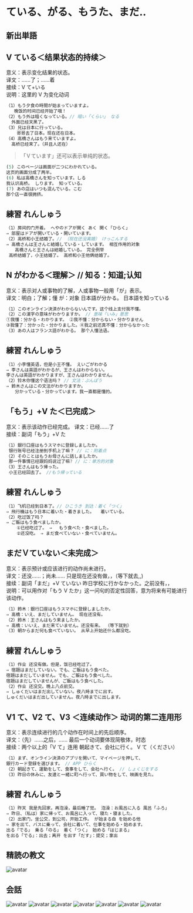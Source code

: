 # ている、がる、もうた、まだ..

## 新出単語


## V ている＜结果状态的持续＞

意义：表示变化结果的状态。  
译文：......了；......着  
接续：V て+いる  
说明：这里的 V 为变化动词

```ts
（1）もう夕食の時間が始まっていますよ。
   晚饭的时间已经开始了哦！
（2）もう外は暗くなっている。// 暗い「くらい」 なる
  外面已经天黑了。
（3）兄は日本に行っている。
    哥哥去了日本。现在还在日本。
（4）高橋さんはもう来ていますよ。
  高桥已经来了。（并且人还在）
```

> 「Ｖています」还可以表示单纯的状态。

```ts
(5) このページは画面が二つにわかれている。
这页的画面分成了两半。
(6) 私は高橋さんを知っています。しる
我认识高桥。 しります。 知っている。
(7) あの店はいつも混んでいる。こむ
那个店一直很拥挤。
```

## 練習 れんしゅう

```ts
（1）房间的门开着。 へやのドアが開く あく 開く「ひらく」
⇒ 部屋はドアが開いている・開いています。
（2）高桥和小王结婚了。// （现在还没离婚）　けっこんする
⇒ 高橋さんは王さんと結婚している・しています。 相互作用的对象
　　高橋さんと王さんは結婚している。　完全例举
 高桥结婚了，小王结婚了。 高桥和小王他俩结婚了。
```

## N がわかる＜理解＞ // 知る：知道;认知

意义：表示对人或事物的了解，人或事物一般用「が」表示。  
译文：明白；了解；懂 が：对象 日本語が分かる。 日本語を知っている

```ts
（1）このオンライン決済がわからないんです。这个线上支付我不懂。
（2）この漢字の意味がわかりますか。 // 意味「いみ」意思
①我懂：分かる・わかります。 ②我不懂：分からない・分かりません
③我懂了：分かった・分かりました。④我之前还真不懂：分からなかった
（3）あの人はフランス語がわかる。 那个人懂法语。
```

## 練習 れんしゅう

```ts
（1）小李懂英语，但是小王不懂。 えいごがわかる
⇒ 李さんは英語がわかるが、王さんはわからない。
李さんは英語がわかりますが、王さんはわかりません。
（2）铃木你懂这个语法吗？ // 文法：ぶんぽう
⇒ 鈴木さんはこの文法がわかりますか。
　　分かっている・分かっています。我一直都是懂的。　
```

## 「もう」+V た＜已完成＞

意义：表示该动作已经完成。
译文：已经......了  
接续：副词「もう」+V た

```ts
（1）銀行口座はもうスマホに登録しましたか。
 银行账号已经注册到手机上了嘛？ // に：附着点
（2）そのことはもうお母さんに話しましたか。
 那一件事情已经跟妈妈说过了嘛? // に：单方的对象
（3）王さんはもう帰った。
 小王已经回去了。 //もう帰っている
```

## 練習 れんしゅう

```ts
（1）飞机已经到日本了。// ひこうき 到达：着く「つく」
⇒ 飛行機はもう日本に着いた・着きました。　　着いている。　　　
（2）吃过饭了吗？
⇒ ご飯はもう食べましたか。
    ①已经吃过了。 ⇒ 　もう食べた・食べました。　
    ②还没吃。 ⇒ まだ食べていない・食べていません。
```

## まだＶていない＜未完成＞

意义：表示预计或应该进行的动作尚未进行。  
译文：还没......；尚未...... 只是现在还没有做，，（等下就去,,)  
接续：副词「まだ」+V ていない 昨日学校に行かなかった。之前没有，，  
说明：可以用作对「もう V たか」这一问句的否定性回答，意为将来有可能进行该动作。

```ts
（1）鈴木：銀行口座はもうスマホに登録しましたか。
⇒ 高橋：いえ、まだしていません。 现在还没有。
（2）鈴木：王さんはもう来ましたか。
⇒ 高橋：いいえ、まだ来ていません。还没有来。 （等下就到）
（3）朝からまだ何も食べていない。 从早上开始还什么都没吃。
```

## 練習 れんしゅう

```ts
（1）作业 还没有做。但是，饭已经吃过了。
⇒ 宿題はまだしていない。でも、ご飯はもう食べた。
宿題はまだしていません。でも、ご飯はもう食べした。
宿題はまだしていませんが、ご飯はもう食べした。
（2）作业 还没交。晚上八点前交。
⇒ しゅくだいはまだ出していない。夜八時までに出す。
しゅくだいはまだ出していません。夜八時までに出します。

```

## V1 て、V2 て、V3 ＜连续动作＞ 动词的第二连用形

意义：表示连续进行的几个动作在时间上的先后顺序。  
译文：（先）......之后，...... 最后一个动词要体现简敬体，时态  
接续：两个以上的「V て」连用 朝起きて、会社に行く。 V て（ください）

```ts
（1）まず、オンライン決済のアプリを開いて、マイページを押して、
銀行カード登録を選びます。 // APP ひらく
（2）朝起きて、運動をして、食事をして、会社へ行く。 // しょくじをする
（3）昨日の休みに、友達と一緒に町へ行って、買い物をして、映画を見た。
```

## 練習 れんしゅう

```ts
（1）昨天 我是先回家，再泡澡，最后睡了觉。 泡澡：お風呂に入る 風呂「ふろ」
⇒ 昨日、（私は）家に帰って、お風呂に入って、寝た・寝ました。
（2）出家门，坐公交，到公司，开始工作。 が始まる自 を始める他
⇒ 家を出て、バスに乗って、会社に着いて、仕事を始める・始めます。
出る「でる」 乗る「のる」 着く「つく」 始める「はじまる」
を出る「でる」：出去；离开 を出す「だす」：提交；拿出
```

## 精読の教文


![avatar](../images/8-2-1.png)

## 会話

![avatar](../images/8-2-かいわ-1.png)
![avatar](../images/8-2-かいわ-2.png)
![avatar](../images/8-2-かいわ-3.png)
![avatar](../images/8-2-かいわ-4.png)
![avatar](../images/8-2-かいわ-5.png)
![avatar](../images/8-2-かいわ-6.png)
![avatar](../images/8-2-かいわ-7.png)

